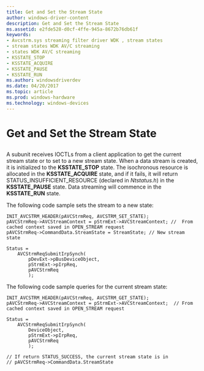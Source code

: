 ```yaml
---
title: Get and Set the Stream State
author: windows-driver-content
description: Get and Set the Stream State
ms.assetid: e2fde528-d0cf-4ffe-945a-8672b76db61f
keywords:
- Avcstrm.sys streaming filter driver WDK , stream states
- stream states WDK AV/C streaming
- states WDK AV/C streaming
- KSSTATE_STOP
- KSSTATE_ACQUIRE
- KSSTATE_PAUSE
- KSSTATE_RUN
ms.author: windowsdriverdev
ms.date: 04/20/2017
ms.topic: article
ms.prod: windows-hardware
ms.technology: windows-devices
---
```


# Get and Set the Stream State


## <a href="" id="ddk-getting-and-setting-the-stream-state-ksg"></a>


A subunit receives IOCTLs from a client application to get the current stream state or to set to a new stream state. When a data stream is created, it is initialized to the **KSSTATE\_STOP** state. The isochronous resource is allocated in the **KSSTATE\_ACQUIRE** state, and if it fails, it will return STATUS\_INSUFFICIENT\_RESOURCE (declared in *Ntstatus.h*) in the **KSSTATE\_PAUSE** state. Data streaming will commence in the **KSSTATE\_RUN** state.

The following code sample sets the stream to a new state:

```
INIT_AVCSTRM_HEADER(pAVCStrmReq, AVCSTRM_SET_STATE);
pAVCStrmReq->AVCStreamContext = pStrmExt->AVCStreamContext; //  From cached context saved in OPEN_STREAM request
pAVCStrmReq->CommandData.StreamState = StreamState; // New stream state

Status = 
    AVCStrmReqSubmitIrpSynch( 
        pDevExt->pBusDeviceObject,
        pStrmExt->pIrpReq,
        pAVCStrmReq
        );
```

The following code sample queries for the current stream state:

```
INIT_AVCSTRM_HEADER(pAVCStrmReq, AVCSTRM_GET_STATE);
pAVCStrmReq->AVCStreamContext = pStrmExt->AVCStreamContext;  // From cached context saved in OPEN_STREAM request

Status = 
    AVCStrmReqSubmitIrpSynch( 
        DeviceObject,
        pStrmExt->pIrpReq,
        pAVCStrmReq
        );

// If return STATUS_SUCCESS, the current stream state is in
// pAVCStrmReq->CommandData.StreamState 
```

 

 




